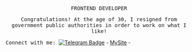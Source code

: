   <p align="center"><samp> FRONTEND DEVELOPER  </samp></p>
 
 <p align="center">
  <samp>
    Сongratulations! At the age of 30, I resigned from government public authorities in order to work on what I like! 
    </samp>
</p>


<samp> Connect with me: </samp> [![Telegram Badge](https://img.shields.io/badge/-ViktoriiaSmith-blue?style=flat&logo=Telegram&logoColor=white)](https://t.me/La_vie_chocolat)  - <a href="https://andriivnav.if.ua/portfolio_2023/">MySite</a> -

